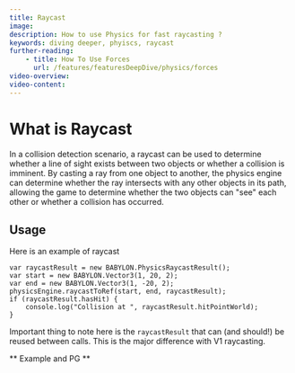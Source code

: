```yaml
---
title: Raycast
image: 
description: How to use Physics for fast raycasting ?
keywords: diving deeper, phyiscs, raycast
further-reading:
    - title: How To Use Forces
      url: /features/featuresDeepDive/physics/forces
video-overview:
video-content:
---
```


# What is Raycast 

In a collision detection scenario, a raycast can be used to determine whether a line of sight exists between two objects or whether a collision is imminent. By casting a ray from one object to another, the physics engine can determine whether the ray intersects with any other objects in its path, allowing the game to determine whether the two objects can "see" each other or whether a collision has occurred.

## Usage

Here is an example of raycast

```
var raycastResult = new BABYLON.PhysicsRaycastResult();
var start = new BABYLON.Vector3(1, 20, 2);
var end = new BABYLON.Vector3(1, -20, 2);
physicsEngine.raycastToRef(start, end, raycastResult);
if (raycastResult.hasHit) {
    console.log("Collision at ", raycastResult.hitPointWorld);
}
```
Important thing to note here is the `raycastResult` that can (and should!) be reused between calls. This is the major difference with V1 raycasting.

** Example and PG **